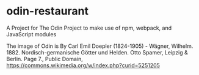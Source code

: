 # odin-restaurant
A Project for The Odin Project to make use of npm, webpack, and JavaScript modules

The image of Odin is By Carl Emil Doepler (1824-1905) - Wägner, Wilhelm. 1882. Nordisch-germanische Götter und Helden. Otto Spamer, Leipzig &amp; Berlin. Page 7., Public Domain, https://commons.wikimedia.org/w/index.php?curid=5251205